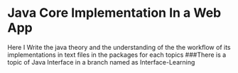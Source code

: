 # Java Core Implementation In a Web App
Here I Write the java theory and the understanding of the the workflow of its implementations in text files in the packages for each topics
###There is a topic of Java Interface in a branch named as Interface-Learning

